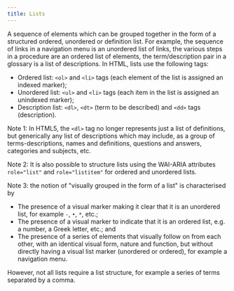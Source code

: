 ```yaml
---
title: Lists
---
```


A sequence of elements which can be grouped together in the form of a structured ordered, unordered or definition list. For example, the sequence of links in a navigation menu is an unordered list of links, the various steps in a procedure are an ordered list of elements, the term/description pair in a glossary is a list of descriptions. In HTML, lists use the following tags:

- Ordered list: `<ol>` and `<li>` tags (each element of the list is assigned an indexed marker);
- Unordered list: `<ul>` and `<li>` tags (each item in the list is assigned an unindexed marker);
- Description list: `<dl>`, `<dt>` (term to be described) and `<dd>` tags (description).

Note 1: In HTML5, the `<dl>` tag no longer represents just a list of definitions, but generically any list of descriptions which may include, as a group of terms-descriptions, names and definitions, questions and answers, categories and subjects, etc.

Note 2: It is also possible to structure lists using the WAI-ARIA attributes `role="list"` and `role="listitem"` for ordered and unordered lists.

Note 3: the notion of "visually grouped in the form of a list" is characterised by

- The presence of a visual marker making it clear that it is an unordered list, for example `-`, `•`, `*`, etc.;
- The presence of a visual marker to indicate that it is an ordered list, e.g. a number, a Greek letter, etc.; and
- The presence of a series of elements that visually follow on from each other, with an identical visual form, nature and function, but without directly having a visual list marker (unordered or ordered), for example a navigation menu.

However, not all lists require a list structure, for example a series of terms separated by a comma.
